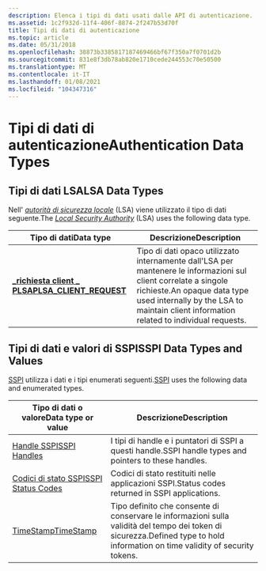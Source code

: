 ```yaml
---
description: Elenca i tipi di dati usati dalle API di autenticazione.
ms.assetid: 1c2f932d-11f4-406f-8874-2f247b53d70f
title: Tipi di dati di autenticazione
ms.topic: article
ms.date: 05/31/2018
ms.openlocfilehash: 38873b3385817187469466bf67f350a7f0701d2b
ms.sourcegitcommit: 831e8f3db78ab820e1710cede244553c70e50500
ms.translationtype: MT
ms.contentlocale: it-IT
ms.lasthandoff: 01/08/2021
ms.locfileid: "104347316"
---
```

# <a name="authentication-data-types"></a><span data-ttu-id="fb793-103">Tipi di dati di autenticazione</span><span class="sxs-lookup"><span data-stu-id="fb793-103">Authentication Data Types</span></span>

## <a name="lsa-data-types"></a><span data-ttu-id="fb793-104">Tipi di dati LSA</span><span class="sxs-lookup"><span data-stu-id="fb793-104">LSA Data Types</span></span>

<span data-ttu-id="fb793-105">Nell' [*autorità di sicurezza locale*](/windows/desktop/SecGloss/l-gly) (LSA) viene utilizzato il tipo di dati seguente.</span><span class="sxs-lookup"><span data-stu-id="fb793-105">The [*Local Security Authority*](/windows/desktop/SecGloss/l-gly) (LSA) uses the following data type.</span></span>



| <span data-ttu-id="fb793-106">Tipo di dati</span><span class="sxs-lookup"><span data-stu-id="fb793-106">Data type</span></span>                                            | <span data-ttu-id="fb793-107">Descrizione</span><span class="sxs-lookup"><span data-stu-id="fb793-107">Description</span></span>                                                                                                              |
|------------------------------------------------------|--------------------------------------------------------------------------------------------------------------------------|
| [<span data-ttu-id="fb793-108">**\_richiesta client \_ PLSA**</span><span class="sxs-lookup"><span data-stu-id="fb793-108">**PLSA\_CLIENT\_REQUEST**</span></span>](plsa-client-request.md) | <span data-ttu-id="fb793-109">Tipo di dati opaco utilizzato internamente dall'LSA per mantenere le informazioni sul client correlate a singole richieste.</span><span class="sxs-lookup"><span data-stu-id="fb793-109">An opaque data type used internally by the LSA to maintain client information related to individual requests.</span></span><br/> |



 

## <a name="sspi-data-types-and-values"></a><span data-ttu-id="fb793-110">Tipi di dati e valori di SSPI</span><span class="sxs-lookup"><span data-stu-id="fb793-110">SSPI Data Types and Values</span></span>

<span data-ttu-id="fb793-111">[SSPI](sspi.md) utilizza i dati e i tipi enumerati seguenti.</span><span class="sxs-lookup"><span data-stu-id="fb793-111">[SSPI](sspi.md) uses the following data and enumerated types.</span></span>



| <span data-ttu-id="fb793-112">Tipo di dati o valore</span><span class="sxs-lookup"><span data-stu-id="fb793-112">Data type or value</span></span>                         | <span data-ttu-id="fb793-113">Descrizione</span><span class="sxs-lookup"><span data-stu-id="fb793-113">Description</span></span>                                                                      |
|--------------------------------------------|----------------------------------------------------------------------------------|
| [<span data-ttu-id="fb793-114">Handle SSPI</span><span class="sxs-lookup"><span data-stu-id="fb793-114">SSPI Handles</span></span>](sspi-handles.md)           | <span data-ttu-id="fb793-115">I tipi di handle e i puntatori di SSPI a questi handle.</span><span class="sxs-lookup"><span data-stu-id="fb793-115">SSPI handle types and pointers to these handles.</span></span><br/>                      |
| [<span data-ttu-id="fb793-116">Codici di stato SSPI</span><span class="sxs-lookup"><span data-stu-id="fb793-116">SSPI Status Codes</span></span>](sspi-status-codes.md) | <span data-ttu-id="fb793-117">Codici di stato restituiti nelle applicazioni SSPI.</span><span class="sxs-lookup"><span data-stu-id="fb793-117">Status codes returned in SSPI applications.</span></span><br/>                           |
| [<span data-ttu-id="fb793-118">TimeStamp</span><span class="sxs-lookup"><span data-stu-id="fb793-118">TimeStamp</span></span>](timestamp.md)                 | <span data-ttu-id="fb793-119">Tipo definito che consente di conservare le informazioni sulla validità del tempo dei token di sicurezza.</span><span class="sxs-lookup"><span data-stu-id="fb793-119">Defined type to hold information on time validity of security tokens.</span></span><br/> |



 

 

